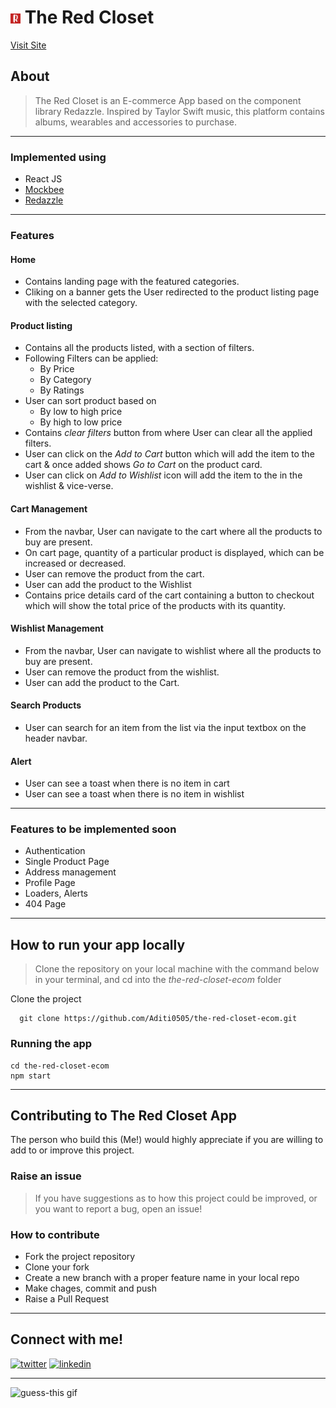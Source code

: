 # ![logo](/public/favicon.ico) The Red Closet

[Visit Site](https://theredclosetapp.netlify.app/)

## About
>The Red Closet is an E-commerce App based on the component library Redazzle. Inspired by Taylor Swift music, this platform contains albums, wearables and accessories to purchase.
---
### Implemented using
- React JS
- [Mockbee](https://mockbee.netlify.app/)
- [Redazzle](https://theredclosetapp.netlify.app/)
---
### Features            
#### Home
- Contains landing page with the featured categories. 
- Cliking on a banner gets the User redirected to the product listing page with the selected category.
#### Product listing
- Contains all the products listed, with a section of filters.
- Following Filters can be applied:
    - By Price
    - By Category
    - By Ratings
- User can sort product based on 
    - By low to high price
    - By high to low price
- Contains *clear filters* button from where User can clear all the applied filters.
- User can click on the *Add to Cart* button which will add the item to the cart & once added shows *Go to Cart* on the product card.
- User can click on *Add to Wishlist* icon will add the item to the in the wishlist & vice-verse.
#### Cart Management
- From the navbar, User can navigate to the cart where all the products to buy are present.
- On cart page, quantity of a particular product is displayed, which can be increased or decreased.
- User can remove the product from the cart.
- User can add the product to the Wishlist
- Contains price details card of the cart containing a button to checkout which will show the total price of the products with its quantity.
#### Wishlist Management
- From the navbar, User can navigate to wishlist where all the products to buy are present.
- User can remove the product from the wishlist.
- User can add the product to the Cart.
#### Search Products
- User can search for an item from the list via the input textbox on the header navbar.
#### Alert
- User can see a toast when there is no item in cart
- User can see a toast when there is no item in wishlist
---
### Features to be implemented soon
- Authentication
- Single Product Page
- Address management
- Profile Page
- Loaders, Alerts
- 404 Page

---
## How to run your app locally

>Clone the repository on your local machine with the command below in your terminal, and cd into the *the-red-closet-ecom* folder

Clone the project
```
  git clone https://github.com/Aditi0505/the-red-closet-ecom.git
```
### Running the app

```
cd the-red-closet-ecom
npm start
```
---
## Contributing to The Red Closet App

The person who build this (Me!) would highly appreciate if you are willing to add to or improve this project.

### Raise an issue
>If you have suggestions as to how this project could be improved, or you want to report a bug, open an issue!

### How to contribute
- Fork the project repository
- Clone your fork
- Create a new branch with a proper feature name  in your local repo
- Make chages, commit and push
- Raise a Pull Request
---

## Connect with me!
[![twitter](https://img.shields.io/badge/twitter-1DA1F2?style=for-the-badge&logo=twitter&logoColor=white)](https://twitter.com/aadyaaditi) 
[![linkedin](https://img.shields.io/badge/linkedin-0A66C2?style=for-the-badge&logo=linkedin&logoColor=white)](https://www.linkedin.com/in/aditi-35bba3149/)

---
![guess-this gif](/public/assets/gif/theredcloset.gif)